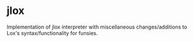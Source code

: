 # jlox
Implementation of jlox interpreter with miscellaneous changes/additions to Lox's syntax/functionality for funsies.
